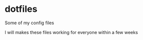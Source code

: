 # dotfiles
Some of my config files

I will makes these files working for everyone within a few weeks
